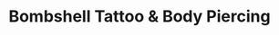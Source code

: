 ---
title: "Bombshell Tattoo & Body Piercing"
url: /rice-lake/bombshell-tattoo-und-body-piercing/
shop: Tattoo
---